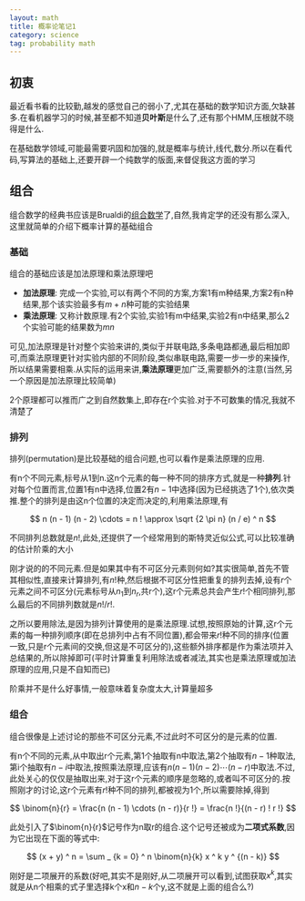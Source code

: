 ```yaml
---
layout: math
title: 概率论笔记1
category: science
tag: probability math
---
```


## 初衷

最近看书看的比较勤,越发的感觉自己的弱小了,尤其在基础的数学知识方面,欠缺甚多.在看机器学习的时候,甚至都不知道**贝叶斯**是什么了,还有那个HMM,压根就不晓得是什么.

在基础数学领域,可能最需要巩固和加强的,就是概率与统计,线代,数分.所以在看代码,写算法的基础上,还要开辟一个纯数学的版面,来督促我这方面的学习

## 组合

组合数学的经典书应该是Brualdi的[组合数学][Introdutory Combinatorics]了,自然,我肯定学的还没有那么深入,这里就简单的介绍下概率计算的基础组合

### 基础

组合的基础应该是加法原理和乘法原理吧

* **加法原理**: 完成一个实验,可以有两个不同的方案,方案1有m种结果,方案2有n种结果,那个该实验最多有$m + n$种可能的实验结果
* **乘法原理**: 又称计数原理.有2个实验,实验1有m中结果,实验2有n中结果,那么2个实验可能的结果数为$m n$

可见,加法原理是针对整个实验来讲的,类似于并联电路,多条电路都通,最后相加即可,而乘法原理更针对实验内部的不同阶段,类似串联电路,需要一步一步的来操作,所以结果需要相乘.从实际的运用来讲,**乘法原理**更加广泛,需要额外的注意(当然,另一个原因是加法原理比较简单)

2个原理都可以推而广之到自然数集上,即存在r个实验.对于不可数集的情况,我就不清楚了

### 排列

排列(permutation)是比较基础的组合问题,也可以看作是乘法原理的应用.

有n个不同元素,标号从1到n.这n个元素的每一种不同的排序方式,就是一种**排列**.针对每个位置而言,位置1有n中选择,位置2有$n - 1$中选择(因为已经挑选了1个),依次类推.整个的排列是由这n个位置的决定而决定的,利用乘法原理,有

$$
n (n - 1) (n - 2) \cdots = n ! \approx \sqrt {2 \pi n} (n / e) ^ n
$$

不同排列总数就是$n !$,此处,还提供了一个经常用到的斯特灵近似公式,可以比较准确的估计阶乘的大小

刚才说的的不同元素.但是如果其中有不可区分元素则何如?其实很简单,首先不管其相似性,直接来计算排列,有$n !$种,然后根据不可区分性把重复的排列去掉,设有$r$个元素之间不可区分(元素标号从$n _ 1$到$n _ r$,共r个),这r个元素总共会产生$r !$个相同排列,那么最后的不同排列数就是$n ! / r !$.

之所以要用除法,是因为排列计算使用的是乘法原理.试想,按照原始的计算,这r个元素的每一种排列顺序(即在总排列中占有不同位置),都会带来$r !$种不同的排序(位置一致,只是r个元素间的交换,但这是不可区分的),这些额外排序都是作为乘法项并入总结果的,所以除掉即可(平时计算重复利用除法或者减法,其实也是乘法原理或加法原理的应用,只是不自知而已)

阶乘并不是什么好事情,一般意味着复杂度太大,计算量超多

### 组合

组合很像是上述讨论的那些不可区分元素,不过此时不可区分的是元素的位置.

有n个不同的元素,从中取出r个元素,第1个抽取有n中取法,第2个抽取有$n - 1$种取法,第i个抽取有$n - i$中取法,按照乘法原理,应该有$n (n - 1) (n - 2) \cdots (n - r)$中取法.不过,此处关心的仅仅是抽取出来,对于这r个元素的顺序是忽略的,或者叫不可区分的.按照刚才的讨论,这r个元素有$r !$种不同的排列,都被视为1个,所以需要除掉,得到

$$
\binom{n}{r} = \frac{n (n - 1) \cdots (n - r)}{r !} = \frac{n !}{(n - r) ! r !}
$$

此处引入了$\binom{n}{r}$记号作为n取r的组合.这个记号还被成为**二项式系数**,因为它出现在下面的等式中:

$$
(x + y) ^ n = \sum _ {k = 0} ^ n \binom{n}{k} x ^ k y ^ {(n - k)}
$$

刚好是二项展开的系数(好吧,其实不是刚好,从二项展开可以看到,试图获取$x ^ k$,其实就是从n个相乘的式子里选择k个x和$n - k$个y,这不就是上面的组合么?)

[Introdutory Combinatorics]: http://book.douban.com/subject/1231452/
